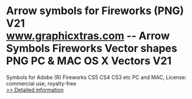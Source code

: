 # Arrow symbols for Fireworks (PNG) V21<br />www.graphicxtras.com -- Arrow Symbols Fireworks Vector shapes PNG PC & MAC OS X Vectors V21

Symbols for Adobe (R) Fireworks CS5 CS4 CS3 etc PC and MAC, License: commercial use, royalty-free<br />[>> Detailed information](https://secure.shareit.com/shareit/product.html?productid=300468995&affiliateid=200057808)